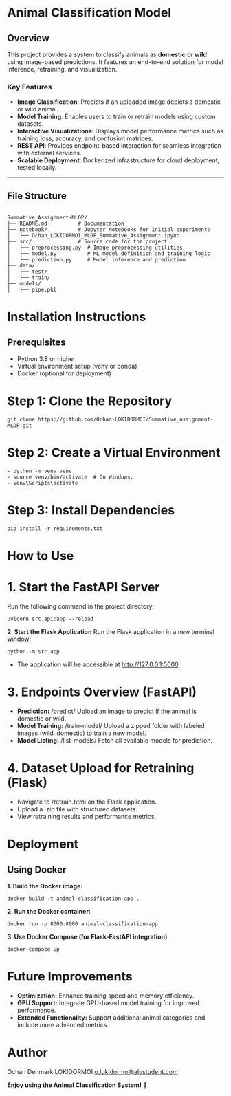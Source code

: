 # Animal Classification Model

## Overview
This project provides a system to classify animals as **domestic** or **wild** using image-based predictions. It features an end-to-end solution for model inference, retraining, and visualization. 

### Key Features
- **Image Classification**: Predicts if an uploaded image depicts a domestic or wild animal.
- **Model Training**: Enables users to train or retrain models using custom datasets.
- **Interactive Visualizations**: Displays model performance metrics such as training loss, accuracy, and confusion matrices.
- **REST API**: Provides endpoint-based interaction for seamless integration with external services.
- **Scalable Deployment**: Dockerized infrastructure for cloud deployment, tested locally.

---

## File Structure

```plaintext    

Summative_Assignment-MLOP/
├── README.md          # Documentation
├── notebook/          # Jupyter Notebooks for initial experiments
│   └── Ochan_LOKIDORMOI_MLOP_Summative_Assignment.ipynb
├── src/               # Source code for the project
│   ├── preprocessing.py  # Image preprocessing utilities
│   ├── model.py          # ML model definition and training logic
│   └── prediction.py     # Model inference and prediction
├── data/              
│   ├── test/           
│   └── train/      
├── models/           
│   ├── pipe.pkl
```

# **Installation Instructions**
## Prerequisites
- Python 3.8 or higher
- Virtual environment setup (venv or conda)
- Docker (optional for deployment)

# Step 1: Clone the Repository

```git clone https://github.com/Ochan-LOKIDORMOI/Summative_assignment-MLOP.git```

# Step 2: Create a Virtual Environment

```
- python -m venv venv
- source venv/bin/activate  # On Windows:
- venv\Scripts\activate
```
# Step 3: Install Dependencies
```pip install -r requirements.txt```

# How to Use

# **1. Start the FastAPI Server**
Run the following command in the project directory:

```uvicorn src.api:app --reload ```

**2. Start the Flask Application**
Run the Flask application in a new terminal window:

```python -m src.app```
- The application will be accessible at http://127.0.0.1:5000

# **3. Endpoints Overview (FastAPI)**
- **Prediction:** /predict/ Upload an image to predict if the animal is domestic or wild.
- **Model Training:** /train-model/ Upload a zipped folder with labeled images (wild, domestic) to train a new model.
- **Model Listing:** /list-models/ Fetch all available models for prediction.

# **4. Dataset Upload for Retraining (Flask)**
- Navigate to /retrain.html on the Flask application.
- Upload a .zip file with structured datasets.
- View retraining results and performance metrics.

# Deployment
 ## Using Docker

**1. Build the Docker image:**

```docker build -t animal-classification-app .```

**2. Run the Docker container:**

```docker run -p 8000:8000 animal-classification-app```

**3. Use Docker Compose (for Flask-FastAPI integration)**

```docker-compose up```


# **Future Improvements**
- **Optimization:** Enhance training speed and memory efficiency.
- **GPU Support:** Integrate GPU-based model training for improved performance.
- **Extended Functionality:** Support additional animal categories and include more advanced metrics.

# Author
Ochan Denmark LOKIDORMOI
o.lokidormo@alustudent.com

**Enjoy using the Animal Classification System! 🐾**
